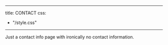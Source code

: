 
---
title: CONTACT
css:
  - "/style.css"
---

Just a contact info page with ironically no contact information.
